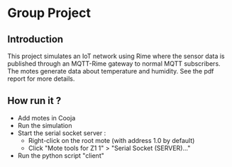 # Group Project

## Introduction
This project simulates an IoT network using Rime where the sensor data is published through an MQTT-Rime gateway to normal MQTT subscribers. The motes generate data about temperature and humidity. See the pdf report for more details.

## How run it ?
- Add motes in Cooja
- Run the simulation
- Start the serial socket server :
  - Right-click on the root mote (with address 1.0 by default)
  - Click "Mote tools for Z1 1" > "Serial Socket (SERVER)..."
- Run the python script "client"
